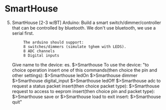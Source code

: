 # SmartHouse
5. SmartHouse [2-3 w/BT]
   Arduino: Build a smart switch/dimmer/controller that can be controlled
            by bluetooth. We don't use bluetooth, we use a serial first. 

            The arduino should support:
            8 switches/dimmers (simulate tghem with LEDS).
            8 ADC channels
            8 Digital inputs
   Give name to the device:
   es. $>Smarthouse
   To use the device:
"to choice operation insert one of this commands(then choice the pin and other settings):
$>Smarthouse	ledOn
$>Smarthouse	dimmer
$>Smarthouse	digital_input
$>Smarthouse	ledOff
$>Smarthouse	adc
to request a status packet insert(then choice packet type):
$>Smarthouse	request
to access to eeprom insert(then choice pin and packet type):
$>Smarthouse	save
or
$>Smarthouse	load
to exit insert:
$>Smarthouse	quit"
